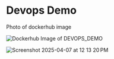 # Devops Demo

Photo of dockerhub image

![Dockerhub Image of DEVOPS_DEMO](https://github.com/user-attachments/assets/6b92481c-7bc9-4766-9dce-daf3619d114e)

![Screenshot 2025-04-07 at 12 13 20 PM](https://github.com/user-attachments/assets/08003367-3184-4c9f-bb9a-0da9c249bc09)
